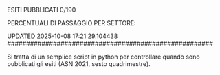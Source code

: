 ESITI PUBBLICATI 0/190 

PERCENTUALI DI PASSAGGIO PER SETTORE:

UPDATED 2025-10-08 17:21:29.104438
###################################################### 

Si tratta di un semplice script in python per controllare quando sono pubblicati gli esiti (ASN 2021, sesto quadrimestre).

